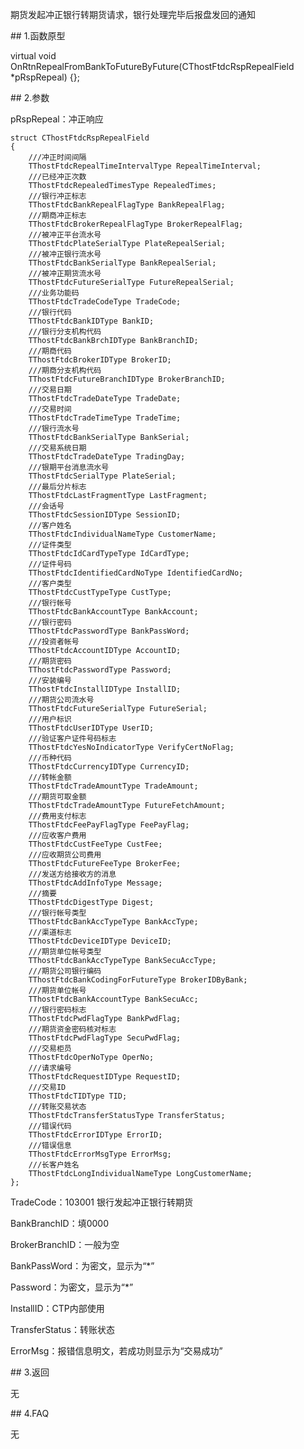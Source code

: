 <p>期货发起冲正银行转期货请求，银行处理完毕后报盘发回的通知</p>
<span class="anchor" id="d7fe3fb5-c9a2-44ec-b440-a603d8bf6a19"></span>
## 1.函数原型
<p>virtual void OnRtnRepealFromBankToFutureByFuture(CThostFtdcRspRepealField *pRspRepeal) {};</p>
<span class="anchor" id="1a992550-b2d7-4a29-be8c-6dd169198449"></span>
## 2.参数
<p>pRspRepeal：冲正响应</p>
<pre><code>struct CThostFtdcRspRepealField
{
    ///冲正时间间隔
    TThostFtdcRepealTimeIntervalType RepealTimeInterval;
    ///已经冲正次数
    TThostFtdcRepealedTimesType RepealedTimes;
    ///银行冲正标志
    TThostFtdcBankRepealFlagType BankRepealFlag;
    ///期商冲正标志
    TThostFtdcBrokerRepealFlagType BrokerRepealFlag;
    ///被冲正平台流水号
    TThostFtdcPlateSerialType PlateRepealSerial;
    ///被冲正银行流水号
    TThostFtdcBankSerialType BankRepealSerial;
    ///被冲正期货流水号
    TThostFtdcFutureSerialType FutureRepealSerial;
    ///业务功能码
    TThostFtdcTradeCodeType TradeCode;
    ///银行代码
    TThostFtdcBankIDType BankID;
    ///银行分支机构代码
    TThostFtdcBankBrchIDType BankBranchID;
    ///期商代码
    TThostFtdcBrokerIDType BrokerID;
    ///期商分支机构代码
    TThostFtdcFutureBranchIDType BrokerBranchID;
    ///交易日期
    TThostFtdcTradeDateType TradeDate;
    ///交易时间
    TThostFtdcTradeTimeType TradeTime;
    ///银行流水号
    TThostFtdcBankSerialType BankSerial;
    ///交易系统日期 
    TThostFtdcTradeDateType TradingDay;
    ///银期平台消息流水号
    TThostFtdcSerialType PlateSerial;
    ///最后分片标志
    TThostFtdcLastFragmentType LastFragment;
    ///会话号
    TThostFtdcSessionIDType SessionID;
    ///客户姓名
    TThostFtdcIndividualNameType CustomerName;
    ///证件类型
    TThostFtdcIdCardTypeType IdCardType;
    ///证件号码
    TThostFtdcIdentifiedCardNoType IdentifiedCardNo;
    ///客户类型
    TThostFtdcCustTypeType CustType;
    ///银行帐号
    TThostFtdcBankAccountType BankAccount;
    ///银行密码
    TThostFtdcPasswordType BankPassWord;
    ///投资者帐号
    TThostFtdcAccountIDType AccountID;
    ///期货密码
    TThostFtdcPasswordType Password;
    ///安装编号
    TThostFtdcInstallIDType InstallID;
    ///期货公司流水号
    TThostFtdcFutureSerialType FutureSerial;
    ///用户标识
    TThostFtdcUserIDType UserID;
    ///验证客户证件号码标志
    TThostFtdcYesNoIndicatorType VerifyCertNoFlag;
    ///币种代码
    TThostFtdcCurrencyIDType CurrencyID;
    ///转帐金额
    TThostFtdcTradeAmountType TradeAmount;
    ///期货可取金额
    TThostFtdcTradeAmountType FutureFetchAmount;
    ///费用支付标志
    TThostFtdcFeePayFlagType FeePayFlag;
    ///应收客户费用
    TThostFtdcCustFeeType CustFee;
    ///应收期货公司费用
    TThostFtdcFutureFeeType BrokerFee;
    ///发送方给接收方的消息
    TThostFtdcAddInfoType Message;
    ///摘要
    TThostFtdcDigestType Digest;
    ///银行帐号类型
    TThostFtdcBankAccTypeType BankAccType;
    ///渠道标志
    TThostFtdcDeviceIDType DeviceID;
    ///期货单位帐号类型
    TThostFtdcBankAccTypeType BankSecuAccType;
    ///期货公司银行编码
    TThostFtdcBankCodingForFutureType BrokerIDByBank;
    ///期货单位帐号
    TThostFtdcBankAccountType BankSecuAcc;
    ///银行密码标志
    TThostFtdcPwdFlagType BankPwdFlag;
    ///期货资金密码核对标志
    TThostFtdcPwdFlagType SecuPwdFlag;
    ///交易柜员
    TThostFtdcOperNoType OperNo;
    ///请求编号
    TThostFtdcRequestIDType RequestID;
    ///交易ID
    TThostFtdcTIDType TID;
    ///转账交易状态
    TThostFtdcTransferStatusType TransferStatus;
    ///错误代码
    TThostFtdcErrorIDType ErrorID;
    ///错误信息
    TThostFtdcErrorMsgType ErrorMsg;
    ///长客户姓名
    TThostFtdcLongIndividualNameType LongCustomerName;
};
</code></pre>
<p>TradeCode：103001 银行发起冲正银行转期货</p>
<p>BankBranchID：填0000</p>
<p>BrokerBranchID：一般为空</p>
<p>BankPassWord：为密文，显示为“*”</p>
<p>Password：为密文，显示为“*”</p>
<p>InstallID：CTP内部使用</p>
<p>TransferStatus：转账状态</p>
<p>ErrorMsg：报错信息明文，若成功则显示为“交易成功”</p>
<span class="anchor" id="5e903d17-5807-467b-a3df-2c74e1bef584"></span>
## 3.返回
<p>无</p>
<span class="anchor" id="cf111c2e-d2dd-43a8-8475-a0e8b8a653f1"></span>
## 4.FAQ
<p>无</p>
